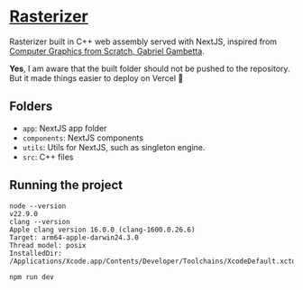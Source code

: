 # [Rasterizer](https://rasterizer-hugo3ms-projects.vercel.app/)

Rasterizer built in C++ web assembly served with NextJS, inspired from [Computer Graphics from Scratch, Gabriel Gambetta](https://gabrielgambetta.com/computer-graphics-from-scratch/index.html).

**Yes**, I am aware that the built folder should not be pushed to the repository. But it made things easier to deploy on Vercel 🙂

## Folders

* `app`: NextJS app folder
* `components`: NextJS components
* `utils`: Utils for NextJS, such as singleton engine.
* `src`: C++ files

## Running the project

```
node --version
v22.9.0
clang --version
Apple clang version 16.0.0 (clang-1600.0.26.6)
Target: arm64-apple-darwin24.3.0
Thread model: posix
InstalledDir: /Applications/Xcode.app/Contents/Developer/Toolchains/XcodeDefault.xctoolchain/usr/bin
```

```
npm run dev
```

